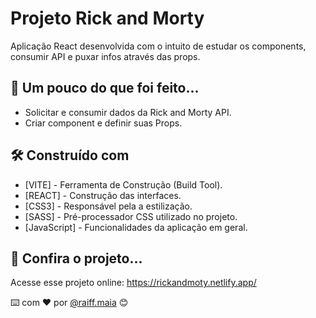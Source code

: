 # Projeto Rick and Morty

Aplicação React desenvolvida com o intuito de estudar os components, consumir API e puxar infos através das props. 

## 🚀 Um pouco do que foi feito...

- Solicitar e consumir dados da Rick and Morty API.
- Criar component e definir suas Props.

## 🛠️ Construído com

- [VITE] - Ferramenta de Construção (Build Tool).
- [REACT] - Construção das interfaces. 
- [CSS3] - Responsável pela a estilização.
- [SASS] - Pré-processador CSS utilizado no projeto.
- [JavaScript] - Funcionalidades da aplicação em geral.

## 📌 Confira o projeto...

Acesse esse projeto online: https://rickandmoty.netlify.app/

⌨️ com ❤️ por [@raiff.maia](https://gist.github.com/rmaiafrontend) 😊
